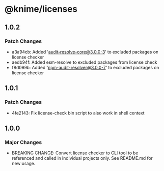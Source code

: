 # @knime/licenses

## 1.0.2

### Patch Changes

- a3a94cb: Added 'audit-resolve-core@3.0.0-3' to excluded packages on license checker
- aedb94f: Added esm-resolve to excluded packages from license check
- f8d099b: Added 'npm-audit-resolver@3.0.0-7' to excluded packages on license checker

## 1.0.1

### Patch Changes

- 4fe2143: Fix license-check bin script to also work in shell context

## 1.0.0

### Major Changes

- BREAKING CHANGE: Convert license checker to CLI tool to be referenced and called in individual projects only. See README.md for new usage.
